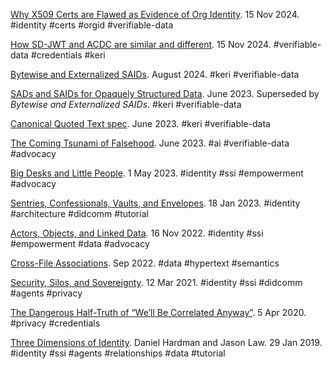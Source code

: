 [Why X509 Certs are Flawed as Evidence of Org Identity](x509-prob.md). 15 Nov 2024. <span class="hash">#identity #certs #orgid #verifiable-data</span>

[How SD-JWT and ACDC are similar and different](sdjwt-acdc.md). 15 Nov 2024. <span class="hash">#verifiable-data #credentials #keri</span>

[Bytewise and Externalized SAIDs](bes.pdf). August 2024. <span class="hash">#keri #verifiable-data</span>

[SADs and SAIDs for Opaquely Structured Data](ssosd.pdf). June 2023. Superseded by <cite>Bytewise and Externalized SAIDs</cite>. <span class="hash">#keri #verifiable-data</span>

[Canonical Quoted Text spec](https://dhh1128.github.io/canonical-quoted-text). June 2023. <span class="hash">#keri #verifiable-data</span>

[The Coming Tsunami of Falsehood](ctf.pdf). June 2023. <span class="hash">#ai #verifiable-data #advocacy</span>

[Big Desks and Little People](bdlp.md). 1 May 2023. <span class="hash">#identity #ssi #empowerment #advocacy</span>

[Sentries, Confessionals, Vaults, and Envelopes](svce.md). 18 Jan 2023. <span class="hash">#identity #architecture #didcomm #tutorial</span>

[Actors, Objects, and Linked Data](aold.md). 16 Nov 2022. <span class="hash">#identity #ssi #empowerment #data #advocacy</span>

[Cross-File Associations](https://dhh1128.github.io/cfa). Sep 2022. <span class="hash">#data #hypertext #semantics</span>

[Security, Silos, and Sovereignty](sss.md). 12 Mar 2021. <span class="hash">#identity #ssi #didcomm #agents #privacy</span> 

[The Dangerous Half-Truth of “We’ll Be Correlated Anyway”](wbca.md). 5 Apr 2020. <span class="hash">#privacy #credentials</span> 

[Three Dimensions of Identity](3dim.md). Daniel Hardman and Jason Law. 29 Jan 2019. <span class="hash">#identity #ssi #agents #relationships #data #tutorial</span>
